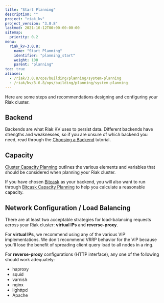 ```yaml
---
title: "Start Planning"
description: ""
project: "riak_kv"
project_version: "3.0.8"
lastmod: 2021-10-12T00:00:00-00:00
sitemap:
  priority: 0.2
menu:
  riak_kv-3.0.8:
    name: "Start Planning"
    identifier: "planning_start"
    weight: 100
    parent: "planning"
toc: true
aliases:
  - /riak/3.0.8/ops/building/planning/system-planning
  - /riak/kv/3.0.8/ops/building/planning/system-planning
---
```


[plan backend]: {{<baseurl>}}riak/kv/3.0.8/setup/planning/backend
[plan cluster capacity]: {{<baseurl>}}riak/kv/3.0.8/setup/planning/cluster-capacity
[plan backend bitcask]: {{<baseurl>}}riak/kv/3.0.8/setup/planning/backend/bitcask
[plan bitcask capacity]: {{<baseurl>}}riak/kv/3.0.8/setup/planning/bitcask-capacity-calc

Here are some steps and recommendations designing and configuring your
Riak cluster.

## Backend

Backends are what Riak KV uses to persist data. Different backends have
strengths and weaknesses, so if you are unsure of which backend you
need, read through the [Choosing a Backend][plan backend] tutorial.

## Capacity

[Cluster Capacity Planning][plan cluster capacity] outlines the various elements and variables that should be considered when planning your Riak cluster.

If you have chosen [Bitcask][plan backend bitcask] as your backend, you will also want to run through [Bitcask Capacity Planning][plan bitcask capacity] to help you calculate a reasonable capacity.

## Network Configuration / Load Balancing

There are at least two acceptable strategies for load-balancing requests
across your Riak cluster: **virtual IPs** and **reverse-proxy**.

For **virtual IPs**, we recommend using any of the various VIP
implementations. We don't recommend VRRP behavior for the VIP because
you'll lose the benefit of spreading client query load to all nodes in a
ring.

For **reverse-proxy** configurations (HTTP interface), any one of the
following should work adequately:

* haproxy
* squid
* varnish
* nginx
* lighttpd
* Apache

